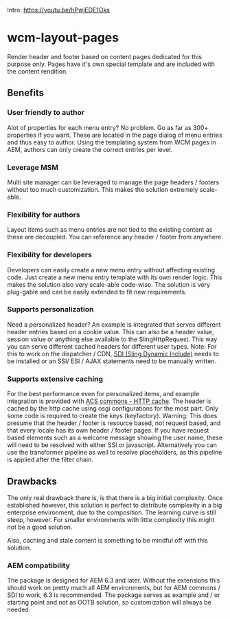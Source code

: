 Intro: https://youtu.be/hPwjEDE1Oks

# wcm-layout-pages
Render header and footer based on content pages dedicated for this purpose only.
Pages have it's own special template and are included with the content rendition.

## Benefits 

### User friendly to author
Alot of properties for each menu entry? No problem. Go as far as 300+ properties if you want. These are located in the page dialog of menu entries and thus easy to author.
Using the templating system from WCM pages in AEM, authors can only create the correct entries per level.

### Leverage MSM
Multi site manager can be leveraged to manage the page headers / footers without too much customization.
This makes the solution extremely scale-able. 
### Flexibility for authors
Layout items such as menu entries are not tied to the existing content as these are decoupled.
You can reference any header / footer from anywhere.

### Flexibility for developers
Developers can easily create a new menu entry without affecting existing code. Just create a new menu entry template with its own render logic.
This makes the solution also very scale-able code-wise. The solution is very plug-gable and can be easily extended to fit new requirements.

### Supports personalization
Need a personalized header? An example is integrated that serves different header entries based on a cookie value.
This can also be a header value, session value or anything else available to the SlingHttpRequest. 
This way you can serve different cached headers for different user types. 
Note: For this to work on the dispatcher / CDN, [SDI (Sling Dynamic Include)](https://sling.apache.org/documentation/bundles/dynamic-includes.html) needs to be installed or an SSI/ ESI / AJAX statements need to be manually written. 


### Supports extensive caching
For the best performance even for personalized items, and example integration is provided with [ACS commons - HTTP cache](https://adobe-consulting-services.github.io/acs-aem-commons/features/http-cache/index.html).
The header is cached by the http cache using osgi configurations for the most part.
Only some code is required to create the keys (keyfactory).
Warning: This does presume that the header / footer is resource based, not request based, and that every locale has its own header / footer pages.
If you have request based elements such as a welcome message showing the user name, these will need to be resolved with either SSI or javascript.
Alternatively you can use the transformer pipeline as well to resolve placeholders, as this pipeline is applied after the filter chain.


## Drawbacks
The only real drawback there is, is that there is a big initial complexity.
Once established however, this solution is perfect to distribute complexity in a big enterprise environment, due to the composition.
The learning curve is still steep, however.
For smaller environments with little complexity this might not be a good solution.

Also, caching and stale content is something to be mindful off with this solution.

### AEM compatibility
The package is designed for AEM 6.3 and later.
Without the extensions this should work on pretty much all AEM environments, but for AEM commons / SDI to work, 6.3 is recommended.
The package serves as example and / or starting point and not as OOTB solution, so customization will always be needed.

